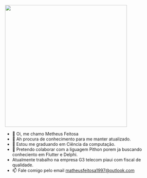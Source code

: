 
<img src="https://user-images.githubusercontent.com/61917801/125787258-908657b8-6eeb-490c-b03d-9460b211605b.png" width="400">

- 👋 Oi, me chamo Metheus Feitosa
- 👀 Ah procura de conhecimento para me manter atualizado.
- 🌱 Estou me graduando em Ciência da computação.
- 💞️ Pretendo colaborar com a liguagem Pithon porem ja buscando conheciento em Flutter e Delphi.
- Atualmente trabalho na empresa G3 telecom piaui com fiscal de qualidade.
- 📫 Fale comigo pelo email matheusfeitosa1997@outlook.com

